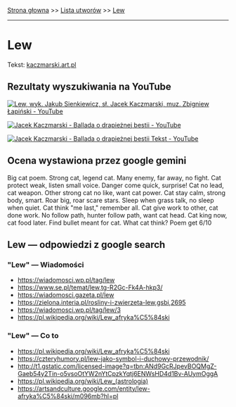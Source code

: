 [Strona głowna](../index.md) >> [Lista utworów](../list.md) >> [Lew](254.md)

---

# Lew

Tekst: [kaczmarski.art.pl](https://www.kaczmarski.art.pl/tworczosc/wiersze/lew/)

## Rezultaty wyszukiwania na YouTube

[![Lew, wyk. Jakub Sienkiewicz, sł. Jacek Kaczmarski, muz. Zbigniew Łapiński - YouTube](http://img.youtube.com/vi/ji0_DFmeDiE/0.jpg)](https://www.youtube.com/watch?v=ji0_DFmeDiE "Lew, wyk. Jakub Sienkiewicz, sł. Jacek Kaczmarski, muz. Zbigniew Łapiński - YouTube")

[![Jacek Kaczmarski - Ballada o drapieżnej bestii - YouTube](http://img.youtube.com/vi/9XDMLBpP7Mg/0.jpg)](https://www.youtube.com/watch?v=9XDMLBpP7Mg "Jacek Kaczmarski - Ballada o drapieżnej bestii - YouTube")

[![Jacek Kaczmarski - Ballada o drapieżnej bestii  Tekst - YouTube](http://img.youtube.com/vi/cof6hDLX4io/0.jpg)](https://www.youtube.com/watch?v=cof6hDLX4io "Jacek Kaczmarski - Ballada o drapieżnej bestii  Tekst - YouTube")

## Ocena wystawiona przez google gemini

Big cat poem. Strong cat, legend cat. Many enemy, far away, no fight. Cat protect weak, listen small voice. Danger come quick, surprise! Cat no lead, cat weapon. Other strong cat no like, want cat power. Cat stay calm, strong body, smart. Roar big, roar scare stars. Sleep when grass talk, no sleep when quiet. Cat think "me last," remember all. Cat give work to other, cat done work. No follow path, hunter follow path, want cat head. Cat king now, cat food later. Find bullet meant for cat. What cat think? Poem get 6/10


## Lew — odpowiedzi z google search

### "Lew" — Wiadomości

 - <https://wiadomosci.wp.pl/tag/lew>
 - <https://www.se.pl/temat/lew,tg-R2Gc-Fk4A-hkp3/>
 - <https://wiadomosci.gazeta.pl/lew>
 - <https://zielona.interia.pl/rosliny-i-zwierzeta-lew,gsbi,2695>
 - <https://wiadomosci.wp.pl/tag/lew/3>
 - <https://pl.wikipedia.org/wiki/Lew_afryka%C5%84ski>

### "Lew" — Co to

 - <https://pl.wikipedia.org/wiki/Lew_afryka%C5%84ski>
 - <https://czteryhumory.pl/lew-jako-symbol-i-duchowy-przewodnik/>
 - <http://t1.gstatic.com/licensed-image?q=tbn:ANd9GcRJpevBOQMgZ-Gaeb54y2Tin-o5vsoOtYW2nYtCpzkYqtj6ENWsHD4d1Bv-AUymOggA>
 - <https://pl.wikipedia.org/wiki/Lew_(astrologia)>
 - <https://artsandculture.google.com/entity/lew-afryka%C5%84ski/m096mb?hl=pl>

